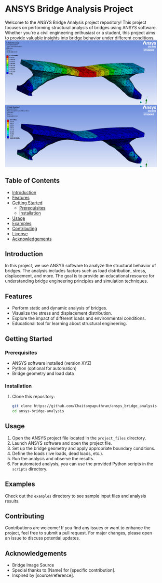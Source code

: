 # ANSYS Bridge Analysis Project

<!-- ![Project Banner](project_banner.png)  You can add a banner image here -->

Welcome to the ANSYS Bridge Analysis project repository! This project focuses on performing structural analysis of bridges using ANSYS software. Whether you're a civil engineering enthusiast or a student, this project aims to provide valuable insights into bridge behavior under different conditions.
![first image](./images/final.png)
![second image](./images/final1.png)

## Table of Contents

- [Introduction](#introduction)
- [Features](#features)
- [Getting Started](#getting-started)
  - [Prerequisites](#prerequisites)
  - [Installation](#installation)
- [Usage](#usage)
- [Examples](#examples)
- [Contributing](#contributing)
- [License](#license)
- [Acknowledgements](#acknowledgements)

## Introduction

In this project, we use ANSYS software to analyze the structural behavior of bridges. The analysis includes factors such as load distribution, stress, displacement,  and  more. The goal is to provide an educational resource for understanding bridge engineering principles and simulation techniques.

## Features

- Perform static and dynamic analysis of bridges.
- Visualize the stress and displacement distribution.
- Explore the impact of different loads and environmental conditions.
- Educational tool for learning about structural engineering.

## Getting Started

### Prerequisites

- ANSYS software installed (version XYZ)
- Python (optional for automation)
- Bridge geometry and load data
  <!--installation beloew-->
### Installation

1. Clone this repository:

   ```bash
   git clone https://github.com/Chaitanyaputhran/ansys_bridge_analysis.git
   cd ansys-bridge-analysis
## Usage

1. Open the ANSYS project file located in the `project_files` directory.
2. Launch ANSYS software and open the project file.
3. Set up the bridge geometry and apply appropriate boundary conditions.
4. Define the loads (live loads, dead loads, etc.).
5. Run the analysis and observe the results.
6. For automated analysis, you can use the provided Python scripts in the `scripts` directory.

## Examples

Check out the `examples` directory to see sample input files and analysis results.

## Contributing

Contributions are welcome! If you find any issues or want to enhance the project, feel free to submit a pull request. For major changes, please open an issue to discuss potential updates.

## Acknowledgements

- Bridge Image Source
- Special thanks to [Name] for [specific contribution].
- Inspired by [source/reference].
